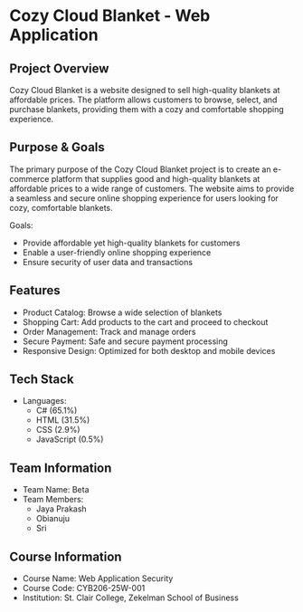 # Cozy Cloud Blanket - Web Application

## Project Overview
Cozy Cloud Blanket is a website designed to sell high-quality blankets at affordable prices. The platform allows customers to browse, select, and purchase blankets, providing them with a cozy and comfortable shopping experience.  

## Purpose & Goals
The primary purpose of the Cozy Cloud Blanket project is to create an e-commerce platform that supplies good and high-quality blankets at affordable prices to a wide range of customers. The website aims to provide a seamless and secure online shopping experience for users looking for cozy, comfortable blankets.  

 Goals:  
- Provide affordable yet high-quality blankets for customers  
- Enable a user-friendly online shopping experience  
- Ensure security of user data and transactions  

## Features  
- Product Catalog: Browse a wide selection of blankets  
- Shopping Cart: Add products to the cart and proceed to checkout  
- Order Management: Track and manage orders  
- Secure Payment: Safe and secure payment processing  
- Responsive Design: Optimized for both desktop and mobile devices  

## Tech Stack  
- Languages:  
  - C# (65.1%)  
  - HTML (31.5%)  
  - CSS (2.9%)  
  - JavaScript (0.5%)  

## Team Information  
- Team Name: Beta  
- Team Members:  
  - Jaya Prakash  
  - Obianuju  
  - Sri  

## Course Information  
- Course Name: Web Application Security  
- Course Code: CYB206-25W-001  
- Institution: St. Clair College, Zekelman School of Business  


